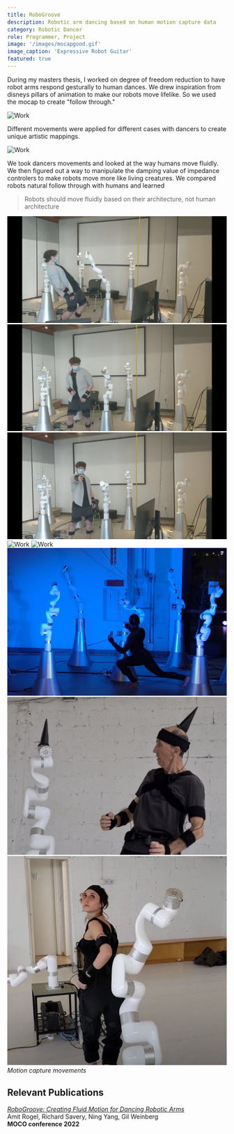 ```yaml
---
title: RoboGroove
description: Robotic arm dancing based on human motion capture data
category: Robotic Dancer
role: Programmer, Project
image: '/images/mocapgood.gif'
image_caption: 'Expressive Robot Guitar'
featured: true
---
```


During my masters thesis, I worked on degree of freedom reduction to have robot arms respond gesturally to human dances. We drew inspiration from disneys pillars of animation to make our robots move lifelike. So we used the mocap to create "follow through."

<div class="gallery-box">
  <div class="gallery">
    <img src="/images/mocGif2.gif" loading="lazy" alt="Work">
  </div>
  <em> </em>
</div>

Different movements were applied for different cases with dancers to create unique artistic mappings.

<div class="gallery-box">
  <div class="gallery">
    <img src="/images/mocgif3.gif" loading="lazy" alt="Work">
  </div>
  <em> </em>
</div>

We took dancers movements and looked at the way humans move fluidly. We then figured out a way to manipulate the damping value of impedance controlers to make robots move more like living creatures.   We compared robots natural follow through with humans and learned 

> Robots should move fluidly based on their architecture, not human architecture


<div class="gallery-box">
  <div class="gallery">
    <img src="/images/mocap1.png" loading="lazy" alt="Work">
    <img src="/images/mocap2.png" loading="lazy" alt="Work">
    <img src="/images/mocap3.png" loading="lazy" alt="Work">
    <img src="/images/mocap4.jpg" loading="lazy" alt="Work">
    <img src="/images/mocap5.jpg" loading="lazy" alt="Work">
    <img src="/images/mocap.jpg" loading="lazy" alt="Work">
    <img src="/images/mocap6.png" loading="lazy" alt="Work">
    <img src="/images/mocapbeccy.jpg" loading="lazy" alt="Work">
  </div>
  <em>Motion capture movements</em>
</div>


## Relevant Publications

<em><a href="https://dl.acm.org/doi/abs/10.1145/3537972.3537985" target="_blank">RoboGroove: Creating Fluid Motion for Dancing Robotic Arms</a></em>
<br> Amit Rogel, Richard Savery, Ning Yang, Gil Weinberg
<br><strong>MOCO conference 2022</strong>

